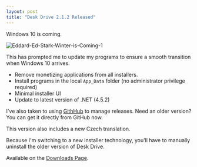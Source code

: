 ```yaml
---
layout: post  
title: "Desk Drive 2.1.2 Released"
---
```


Windows 10 is coming.

![Eddard-Ed-Stark-Winter-is-Coming-1](http://i.imgur.com/uqdLXxG.jpg)

This has prompted me to update my programs to ensure a smooth transition when
Windows 10 arrives.

-   Remove monetizing applications from all installers.
-   Install programs in the local `App_Data` folder (no administrator
    privilege required)
-   Minimal installer UI
-   Update to latest version of .NET (4.5.2)

I've also taken to using [GithHub](https://github.com/mike-ward/DeskDrive) to
manage releases. Need an older version? You can get it directly from GitHub now.

This version also includes a new Czech translation.

Because I'm switching to a new installer technology, you'll have to manually
uninstall the older version of Desk Drive.

Available on the [Downloads Page](http://mike-ward.net/downloads).
